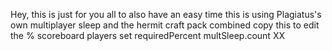 Hey, this is just for you all to also have an easy time this is using Plagiatus's own multiplayer sleep and the hermit craft pack combined
copy this to edit the %   scoreboard players set requiredPercent multSleep.count XX

